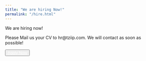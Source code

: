```yaml
---
title: "We are hiring Now!"
permalink: "/hire.html"
---
```


<p class="mb-4">We are hiring now!</p>
<p class="mb-4">Please Mail us your CV to hr@tziip.com. We will contact as soon as possible!</p>
<button class="btn btn-success"><a href="https://forms.gle/irSxivQ9ND3tA7wm7" style="color: white;">Apply Now</a></button>
